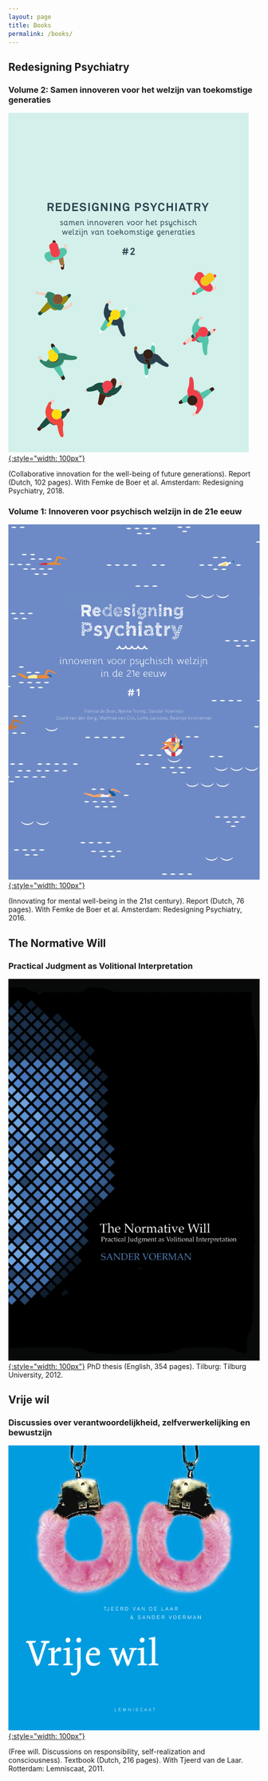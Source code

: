 ```yaml
---
layout: page
title: Books
permalink: /books/
---
```



## Redesigning Psychiatry

### Volume 2: Samen innoveren voor het welzijn van toekomstige generaties

[![Redesigning Psychiatry #2](assets/img/rpcover02.png){:style="width: 100px"}][rp2]

(Collaborative innovation for the well-being of future generations).
Report (Dutch, 102 pages).
With Femke de Boer et al.
Amsterdam: Redesigning Psychiatry, 2018.


### Volume 1: Innoveren voor psychisch welzijn in de 21e eeuw

[![Redesigning Psychiatry #1](assets/img/rpcover01.png){:style="width: 100px"}][rp1]

(Innovating for mental well-being in the 21st century).
Report (Dutch, 76 pages).
With Femke de Boer et al.
Amsterdam: Redesigning Psychiatry, 2016.


## The Normative Will

### Practical Judgment as Volitional Interpretation

[![The Normative Will](assets/img/nwcover.png){:style="width: 100px"}][nw]
PhD thesis (English, 354 pages). Tilburg: Tilburg University, 2012.


## Vrije wil

### Discussies over verantwoordelijkheid, zelfverwerkelijking en bewustzijn

[![Vrije wil](assets/img/vwcover.png){:style="width: 100px"}][vw]

(Free will. Discussions on responsibility, self-realization and consciousness).
Textbook (Dutch, 216 pages). With Tjeerd van de Laar. Rotterdam: Lemniscaat, 2011.

[rp2]: assets/pdf/rp2.pdf
[rp1]: assets/pdf/rp1.pdf
[nw]: assets/pdf/tnw.pdf
[vw]: https://www.lemniscaat.nl/boeken/vrije-wil-discussies-over-verantwoordelijkheid-zelfverwerkelijking-en-bewustzijn/

